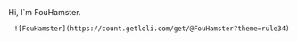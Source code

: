 
<div>
  <div align="left">
    <text>Hi, I`m FouHamster.</text> 
  </div>
  <div align="right">
    
    ![FouHamster](https://count.getloli.com/get/@FouHamster?theme=rule34)
    
  </div>
</div>
